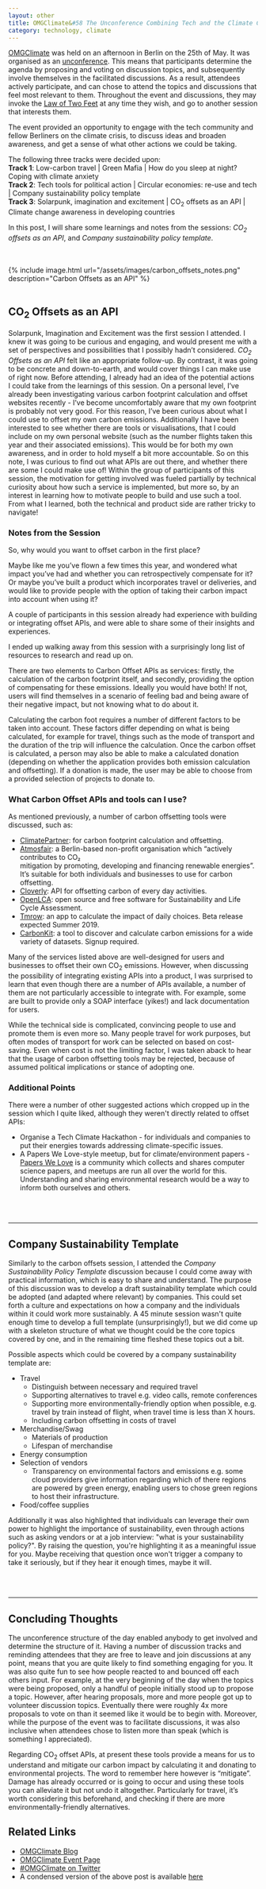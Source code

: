 ```yaml
---
layout: other
title: OMGClimate&#58 The Unconference Combining Tech and the Climate Crisis
category: technology, climate
---
```


[OMGClimate]() was held on an afternoon in Berlin on the 25th of May. It was organised as an
[unconference](https://en.wikipedia.org/wiki/Unconference). This means that participants
determine the agenda by proposing and voting on discussion topics, and subsequently involve themselves in the facilitated discussions.
As a result, attendees actively participate, and can chose to attend the topics and discussions that
feel most relevant to them. Throughout the event and discussions, they may invoke the
[Law of Two Feet](https://en.wikiversity.org/wiki/Open_Space_Technology#Law_of_Two_Feet)
at any time they wish, and go to another session that interests them.

The event provided an opportunity to engage with the tech community and fellow Berliners 
on the climate crisis, to discuss ideas and broaden awareness, and get a sense of what 
other actions we could be taking.

The following three tracks were decided upon:   
**Track 1**: Low-carbon travel | Green Mafia | How do you sleep at night? Coping with climate anxiety   
**Track 2**: Tech tools for political action | Circular economies: re-use and tech | Company
sustainability policy template  
**Track 3**: Solarpunk, imagination and excitement | CO<sub>2</sub> offsets as an API | Climate change
awareness in developing countries   

In this post, I will share some learnings and notes from the sessions: _CO<sub>2</sub> offsets as
an API_, and _Company sustainability policy template_.

<br><br>
{% include image.html url="/assets/images/carbon_offsets_notes.png" description="Carbon Offsets as an API" %}
<br><br>


## CO<sub>2</sub> Offsets as an API

Solarpunk, Imagination and Excitement was the first session I attended. I knew it was 
going to be curious and engaging, and would present me with a set of perspectives and 
possibilities that I possibly hadn’t considered. _CO<sub>2</sub> Offsets as an API_ felt like an 
appropriate follow-up. By contrast, it was going to be concrete and down-to-earth, and 
would cover things I can make use of right now. Before attending, I already had an idea 
of the potential actions I could take from the learnings of this session. On a personal 
level, I’ve already been investigating various carbon footprint calculation and offset 
websites recently - I’ve become uncomfortably aware that my own footprint is probably 
not very good. For this reason, I’ve been curious about what I could use to offset my 
own carbon emissions. Additionally I have been interested to see whether there are tools 
or visualisations, that I could include on my own personal website (such as the number 
flights taken this year and their associated emissions). This would be for both my own 
awareness, and in order to hold myself a bit more accountable. So on this note, I was 
curious to find out what APIs are out there, and whether there are some I could make use of!
Within the group of participants of this session, the motivation for getting involved 
was fueled partially by technical curiosity about how such a service is implemented, but 
more so, by an interest in learning how to motivate people to build and use such a tool. 
From what I learned, both the technical and product side are rather tricky to navigate!

### Notes from the Session

So, why would you want to offset carbon in the first place?

Maybe like me you’ve flown a few times this year, and wondered what impact you’ve had and 
whether you can retrospectively compensate for it? Or maybe you’ve built a product which 
incorporates travel or deliveries, and would like to provide people with the option of 
taking their carbon impact into account when using it?

A couple of participants in this session already had experience with building or 
integrating offset APIs, and were able to share some of their insights and experiences. 

I ended up walking away from this session with a surprisingly long list of resources to research and read up on.

There are two elements to Carbon Offset APIs as services: firstly, the calculation of 
the carbon footprint itself, and secondly, providing the option of compensating for these 
emissions. Ideally you would have both! If not, users will find themselves in a scenario 
of feeling bad and being aware of their negative impact, but not knowing what to do about 
it.

Calculating the carbon foot requires a number of different factors to be taken into account. 
These factors differ depending on what is being calculated, for example for travel, things 
such as the mode of transport and the duration of the trip will influence the calculation. 
Once the carbon offset is calculated, a person may also be able to make a calculated 
donation (depending on whether the application provides both emission calculation and offsetting). 
If a donation is made, the user may be able to choose from a provided selection of 
projects to donate to.

### What Carbon Offset APIs and tools can I use?

As mentioned previously, a number of carbon offsetting tools were discussed, such as:

- [ClimatePartner](https://www.climatepartner.com/en): for carbon footprint calculation and offsetting. 
- [Atmosfair](https://www.atmosfair.de/): a Berlin-based non-profit organisation which “actively contributes to CO₂     
mitigation by promoting, developing and financing renewable energies”. It’s suitable 
for both individuals and businesses to use for carbon offsetting.
- [Cloverly](https://cloverly.com/): API for offsetting carbon of every day activities. 
- [OpenLCA](http://www.openlca.org/): open source and free software for Sustainability and Life Cycle Assessment.   
- [Tmrow](https://www.tmrow.com/):  an app to calculate the impact of daily choices. Beta release expected Summer 2019. 
- [CarbonKit](https://www.carbonkit.net/): a tool to discover and calculate carbon emissions for a wide variety of datasets. Signup required.

Many of the services listed above are well-designed for users and businesses to offset
their own CO<sub>2</sub> emissions. However, when discussing the possibility of integrating
existing APIs into a product, I was surprised to learn that even though there are a
number of APIs available, a number of them are not particularly accessible to integrate
with. For example, some are built to provide only  a SOAP interface (yikes!) and lack
documentation for users.

While the technical side is complicated, convincing people to use and promote them is
even more so. Many people travel for work purposes, but often modes of transport for
work can be selected on based on cost-saving. Even when cost is not the limiting factor,
I was taken aback to hear that the usage of carbon offsetting tools may be rejected,
because of assumed political implications or stance of adopting one.

### Additional Points

There were a number of other suggested actions which cropped up in the session which I
quite liked, although they weren't directly related to offset APIs:

- Organise a Tech Climate Hackathon - for individuals and companies to put their energies
towards addressing climate-specific issues.
- A Papers We Love-style meetup, but for climate/environment papers - [Papers We Love](https://paperswelove.org/) 
is a community which collects and shares computer science papers, and meetups are run all
over the world for this. Understanding and sharing environmental research would be a way
to inform both ourselves and others.

<br><br>

---

## Company Sustainability Template

Similarly to the carbon offsets session, I attended the _Company Sustainability Policy Template_
discussion because I could come away with practical information, which is easy to share and
understand. The purpose of this discussion was to develop a draft
sustainability template which could be adopted (and adapted where relevant) by companies.
This could set forth a culture and expectations on how a company and the individuals within it
could work more sustainably. A 45 minute session wasn't quite enough time to develop a full template (unsurprisingly!),
but we did come up with a skeleton structure of what we thought could be the core topics
covered by one, and in the remaining time fleshed these topics out a bit.

Possible aspects which could be covered by a company sustainability template are:

- Travel
    - Distinguish between necessary and required travel
    - Supporting alternatives to travel e.g. video calls, remote conferences
    - Supporting more environmentally-friendly option when possible, e.g. travel by train
    instead of flight, when travel time is less than X hours.
    - Including carbon offsetting in costs of travel
- Merchandise/Swag
    - Materials of production
    - Lifespan of merchandise
- Energy consumption
- Selection of vendors
    - Transparency on environmental factors and emissions e.g. some cloud providers give
    information regarding which of there regions are powered by green energy, enabling 
    users to chose green regions to host their infrastructure. 
- Food/coffee supplies

Additionally it was also highlighted that individuals can leverage their own power to highlight
the importance of sustainability, even through actions such as asking vendors or at a 
job interview: "what is your sustainability policy?". By raising the question, you're 
highlighting it as a meaningful issue for you. Maybe receiving that question once won't 
trigger a company to take it seriously, but if they hear it enough times, maybe it will. 

<br><br>

---

## Concluding Thoughts

The unconference structure of the day enabled anybody to get involved and determine the structure of it. 
Having a number of discussion tracks and reminding 
attendees that they are free to leave and join discussions at any point, means that
you are quite likely to find something engaging for you. 
It was also quite fun to see how people reacted to and bounced off each others input. For example,
at the very beginning of the day when the topics were being proposed, only a handful of 
people initially stood up to propose a topic. However, after hearing proposals, more and more people got up to
volunteer discussion topics. Eventually there were roughly 4x more proposals to vote on than it
seemed like it would be to begin with. Moreover, while the purpose of the event was to facilitate discussions, it was also inclusive when attendees chose to listen
more than speak (which is something I appreciated). 

Regarding CO<sub>2</sub> offset APIs, at present these tools provide a means for us to understand and 
mitigate our carbon impact by calculating it and donating to environmental projects. The word to remember here 
however is “mitigate”. Damage has already occurred or is going to occur and using 
these tools you can alleviate it but not undo it altogether. Particularly for travel, 
it’s worth considering this beforehand, and checking if there are more environmentally-friendly
alternatives.

## Related Links

- [OMGClimate Blog](https://medium.com/omg-climate)
- [OMGClimate Event Page](https://ti.to/omg/climate/)
- [#OMGClimate on Twitter](https://twitter.com/search?q=%23omgclimate&src=typed_query)
- A condensed version of the above post is available [here](https://medium.com/omg-climate/guest-post-emily-woods-omg-climate-carbon-offset-as-an-api-b5c286331130)



